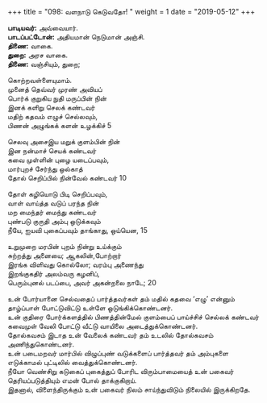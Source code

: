﻿+++
title = "098: வளநாடு கெடுவதோ!  "
weight = 1
date = "2019-05-12"
+++

**பாடியவர்:** அவ்வையார்.  
**பாடப்பட்டோன்:** அதியமான் நெடுமான் அஞ்சி.  
**திணை:** வாகை.  
**துறை:** அரச வாகை.  
**திணை:** வஞ்சியும், துறை;  
  
கொற்றவள்ளையுமாம்.  
முனைத் தெவ்வர் முரண் அவியப்  
பொர்க் குறுகிய நுதி மருப்பின் நின்  
இனக் களிறு செலக் கண்டவர்  
மதிற் கதவம் எழுச் செல்லவும்,  
பிணன் அழுங்கக் களன் உழக்கிச் 5  
  
செலவு அசைஇய மறுக் குளம்பின் நின்  
இன நன்மாச் செயக் கண்டவர்  
கவை முள்ளின் புழை யடைப்பவும்,  
மார்புறச் சேர்ந்து ஒல்காத்  
தோல் செறிப்பில் நின்வேல் கண்டவர் 10  
  
தோள் கழியொடு பிடி செறிப்பவும்,  
வாள் வாய்த்த வடுப் பரந்த நின்  
மற மைந்தர் மைந்து கண்டவர்  
புண்படு குருதி அம்பு ஒடுக்கவும்  
நீயே, ஐயவி புகைப்பவும் தாங்காது, ஒய்யென, 15  
  
உறுமுறை மரபின் புறம் நின்று உய்க்கும்  
சுற்றத்து அனையை; ஆகலின்,போற்றார்  
இரங்க விளிவது கொல்லோ; வரம்பு அணைந்து  
இறங்குகதிர் அலம்வரு கழனிப்,  
பெரும்புனல் படப்பை, அவர் அகன்றலை நாடே; 20  
  
உன் போர்யானை செல்வதைப் பார்த்தவர்கள் தம் மதில் கதவை ‘எழு’ என்னும் தாழ்ப்பாள் போட்டுவிட்டு உள்ளே ஒடுங்கிக்கொண்டனர்.  
உன் குதிரை போர்க்களத்தில் பிணத்தின்மேல் குளம்பைப் பாய்ச்சிச் செல்லக் கண்டவர் கவைமுள் வேலி போட்டு வீட்டு வாயிலை அடைத்துக்கொண்டனர்.  
தோல்கவசம் இடாத உன் வேலைக் கண்டவர் தம் உடலில் தோல்கவசம் அணிந்துகொண்டனர்.  
உன் படைமறவர் மார்பில் விழுப்புண் வடுக்களைப் பார்த்தவர் தம் அம்புகளை எடுக்காமல் புட்டிலில் வைத்துக்கொண்டனர்.  
நீயோ வெண்சிறு கடுகைப் புகைத்துப் போரிட விரும்பாமையைத் உன் பகைவர் தெரியப்படுத்தியும் எமன் போல் தாக்குகிறாய்.  
இதனால், விளைந்திருக்கும் உன் பகைவர் நிலம் சாய்ந்துவிடும் நிலையில் இருக்கிறதே.  
